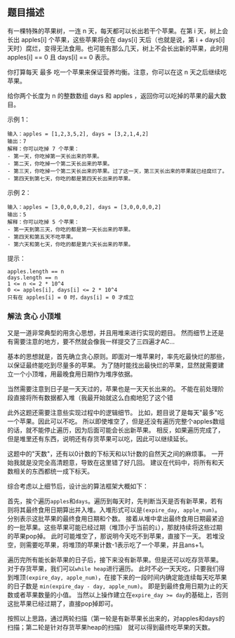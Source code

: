 ## 题目描述
有一棵特殊的苹果树，一连 n 天，每天都可以长出若干个苹果。在第 i 天，树上会长出 apples[i] 个苹果，这些苹果将会在 days[i] 天后（也就是说，第 i + days[i] 天时）腐烂，变得无法食用。也可能有那么几天，树上不会长出新的苹果，此时用 apples[i] == 0 且 days[i] == 0 表示。

你打算每天 最多 吃一个苹果来保证营养均衡。注意，你可以在这 n 天之后继续吃苹果。

给你两个长度为 n 的整数数组 days 和 apples ，返回你可以吃掉的苹果的最大数目。

示例 1：
```
输入：apples = [1,2,3,5,2], days = [3,2,1,4,2]
输出：7
解释：你可以吃掉 7 个苹果：
- 第一天，你吃掉第一天长出来的苹果。
- 第二天，你吃掉一个第二天长出来的苹果。
- 第三天，你吃掉一个第二天长出来的苹果。过了这一天，第三天长出来的苹果就已经腐烂了。
- 第四天到第七天，你吃的都是第四天长出来的苹果。
```
示例 2：
```
输入：apples = [3,0,0,0,0,2], days = [3,0,0,0,0,2]
输出：5
解释：你可以吃掉 5 个苹果：
- 第一天到第三天，你吃的都是第一天长出来的苹果。
- 第四天和第五天不吃苹果。
- 第六天和第七天，你吃的都是第六天长出来的苹果。
```

提示：
```
apples.length == n
days.length == n
1 <= n <= 2 * 10^4
0 <= apples[i], days[i] <= 2 * 10^4
只有在 apples[i] = 0 时，days[i] = 0 才成立
```

### 解法 贪心 小顶堆
又是一道非常典型的用贪心思想，并且用堆来进行实现的题目。
然而细节上还是有需要注意的地方，要不然就会像我一样提交了三四遍才AC…

基本的思想就是，首先确立贪心原则。即面对一堆苹果时，率先吃最快烂的那些，以保证最终能吃到尽量多的苹果。
为了随时能找出最快烂的苹果，显然就需要建立一个小顶堆，用最晚食用日期作为堆序依据。

当然需要注意到日子是一天天过的，苹果也是一天天长出来的。
不能在前处理阶段直接将所有数据都入堆（我最开始就这么白痴地犯了这个错

此外这题还需要注意些实现过程中的逻辑细节。
比如，题目说了是每天"最多"吃一个苹果。因此可以不吃。
所以即使堆空了，但是还没有遍历完整个apples数组的话，就不能停止遍历，因为后面可能会长出新苹果。
相反，如果遍历完成了，但是堆里还有东西，说明还有存货苹果可以吃，因此可以继续延长。

这题中的"天数"，还有以0计数的下标天和以1计数的自然天之间的麻烦事。
一开始我就是没完全高清题意，导致在这里错了好几回。
建议在代码中，将所有和天数相关的东西都统一成下标天。

综合考虑以上细节后，设计出的算法框架大概如下：

首先，挨个遍历`apples`和`days`。遍历到每天时，先判断当天是否有新苹果，若有则将其最终食用日期算出并入堆。入堆形式可以是`(expire_day, apple_num)`。
分别表示这批苹果的最终食用日期和个数。
接着从堆中拿出最终食用日期最紧迫的一批苹果。这些苹果可能已经过期（堆顶小于当前的`i`），那就持续将这些过期的苹果pop掉。
此时可能堆空了，那说明今天吃不到苹果，直接下一天。
若堆没空，则需要吃苹果，将堆顶的苹果计数-1表示吃了一个苹果，并且ans+1。

遍历完所有能长新苹果的日子后，接下来没有新苹果。但是还可以吃存货苹果。
对于存货苹果，我们可以`while heap`进行遍历。
此时不必一天天吃，只要我们得到堆顶`(expire_day, apple_num)`，在接下来的一段时间内确定能连续每天吃苹果的日子数是
`min(expire_day - day, apple_num)`。
即是到最终食用日期为止的天数或者苹果数量的小值。
当然以上操作建立在`expire_day >= day`的基础上，否则这批苹果已经过期了，直接pop掉即可。

按照以上思路，通过两轮扫描（第一轮是有新苹果长出来的，对apples和days的扫描；第二轮是针对存货苹果heap的扫描）
就可以得到最终吃苹果的天数。